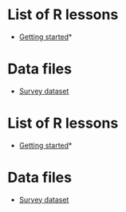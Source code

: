 


# List of R lessons

* [Getting started](01-starting-with-data.html)*

# Data files

*  [Survey dataset](https://github.com/datacarpentry/2014-09-29-iDigBio/raw/master/data/biology/surveys.csv)
# List of R lessons

* [Getting started](01-starting-with-data.html)*

# Data files

*  [Survey dataset](https://github.com/datacarpentry/2014-09-29-iDigBio/raw/master/data/biology/surveys.csv)

